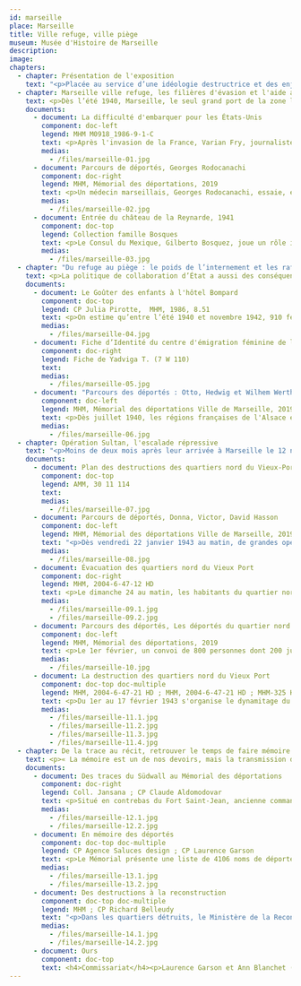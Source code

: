 ```yaml
---
id: marseille
place: Marseille
title: Ville refuge, ville piège
museum: Musée d'Histoire de Marseille
description: 
image: 
chapters:
  - chapter: Présentation de l'exposition
    text: "<p>Placée au service d’une idéologie destructrice et des enjeux imposés par le conflit mondial, la répression nazie dans les territoires occupés par le Reich a été d’une rare violence. La répression allemande en France occupée fut multiforme : fusillades, déportations, massacres. Les finalités (maintien de l'ordre, besoin de main d’œuvre, extermination), les acteurs (forces policières et militaires), les victimes (opposants, résistants, populations civiles, juifs et tsiganes), les lieux et les moyens varient dans le contexte d’une guerre mondialisée. La répression, lorsqu’elle est au cœur d’une politique ou d’une gouvernance, caractérise les régimes autoritaires. Si l'Allemagne conduit une politique idéologique raciale et de conquête d'un espace vital sans limites, le régime de Vichy et les forces de l'ordre françaises se sont activement mises au service du projet nazi.</p><p>Cette exposition présente l’histoire singulière de Marseille durant la Seconde Guerre mondiale. Dernier poumon ouvert sur le monde, la ville reçoit dès 1940 des milliers de réfugiés fuyant l’Europe, dans l'espoir d'une sortie vers un monde meilleur. Le refuge se transforme en piège à l’été 1942. En janvier 1943, dans le cadre de la collaboration d’État, Marseille vit l’une des principales rafles de l’occupation, qui aboutit à la déportation de centaines de familles marseillaises majoritairement juives et à la destruction des vieux quartiers. Enfin, le devoir d'Histoire et le devoir de mémoire entretiennent une relation dialectique et se nourrissent l'une l'autre pour mieux se souvenir et comprendre les enjeux d'aujourd'hui.</p>"
  - chapter: Marseille ville refuge, les filières d'évasion et l'aide aux réfugiés
    text: <p>Dès l’été 1940, Marseille, le seul grand port de la zone libre encore ouvert sur le monde, est devenue l’une des principales villes refuges de la zone non occupée. Français ou étrangers sont menacés par Hitler, Mussolini et Franco. Les réfugiés y aboutissent dans l’espoir de trouver une porte de sortie. Beaucoup sont juifs. Parmi eux, de nombreux militants  politiques, des intellectuels et des artistes, un condensé des avant-gardes européennes.</p><p>Ce sont les filières d’évasion, l'aide et le secours aux réfugiés, les organisations juives et les groupes chrétiens qui sont aujourd’hui considérés comme les premières activités de résistance s’étant déroulées à Marseille.</p>
    documents: 
      - document: La difficulté d'embarquer pour les États-Unis
        component: doc-left
        legend: MHM M0918_1986-9-1-C 
        text: <p>Après l'invasion de la France, Varian Fry, journaliste américain, est envoyé par l'<em>Emergency Rescue Committee</em> à Marseille avec pour mission d'aider des écrivains, artistes, universitaires et scientifiques en danger à fuir l'Europe. Avec faux papiers et visas, il parvient ainsi à en sauver plus de 2 000, parmi lesquels des intellectuels et artistes comme Claude Lévi-Strauss, Max Ernst, Hannah Arendt, André Breton, ou encore Marc Chagall.</p>
        medias:
          - /files/marseille-01.jpg
      - document: Parcours de déportés, Georges Rodocanachi
        component: doc-right
        legend: MHM, Mémorial des déportations, 2019
        text: <p>Un médecin marseillais, Georges Rodocanachi, essaie, en sa qualité d’officier chargé d’examiner les juifs souhaitant immigrer aux États-Unis, d’en déclarer autant que possible « apte au départ » (il en examine plus de 2 000). Une autre de ses tâches est de déclarer « médicalement inapte » le plus possible de militaires britanniques internés au Fort Saint-Jean pour être rapatriés en Angleterre.</p>
        medias:
          - /files/marseille-02.jpg
      - document: Entrée du château de la Reynarde, 1941
        component: doc-top
        legend: Collection famille Bosques
        text: <p>Le Consul du Mexique, Gilberto Bosquez, joue un rôle important dans le sauvetage des réfugiés selon un accord conclu le 23 août 1940 entre le gouvernement mexicain  qui s'engage à accueillir les républicains espagnols et l’État français qui leur garantit le droit d'asile. Des centaines d'entre eux peuvent ainsi quitter Marseille par bateaux. Dans l’attente des départs pour le Mexique, de 1940 à 1942, des centaines d’Espagnols sont hébergés dans deux grandes bastides (les « châteaux ») de la vallée de l’Huveaune, à Saint-Menet. Les hommes sont logés dans le château de la Reynarde, les femmes et les enfants dans celui de Montgrand. Ici, un groupe de six hommes avec des bagages regardent la pancarte « Résidence des Etats-Unis du Mexique ».</p>
        medias:
          - /files/marseille-03.jpg
  - chapter: "Du refuge au piège : le poids de l’internement et les rafles de Juifs en Provence"
    text: <p>La politique de collaboration d’État a aussi des conséquences tragiques dans la région avant même l'occupation de la zone libre en novembre 1942.</p><p>De septembre 1939 à juin 1940, le Camp des Milles, près d'Aix-en-Provence, est un camp pour « sujets ennemis ». Le gouvernement français, sous la IIIe république, décide d'interner tous les ressortissants du Reich qui ont pourtant fui le nazisme. De juillet 1940 à juillet 1942, sous le gouvernement de Vichy, le Camp des Milles devient un camp de transit pour « indésirables »  en instance d'immigration. Les hommes sont internés au Camps des Milles et les femmes et enfants dans des hôtels à Marseille. D'autres sont affectés dans des Groupes de Travailleurs Étrangers. Au cours de l'été 1942, après la rafle du Vel d'Hiv, les nazis, dans le cadre de la « solution finale » font pression sur Vichy pour augmenter les déportations de familles juives « étrangères ». La zone libre n'est pas épargnée. Pierre Laval, vice-président du Conseil, s'engage à livrer 10 000 juifs, hommes, femmes et enfants. C'est ainsi que le Camp des Milles devient l'antichambre de la déportation vers Auschwitz (pour près de 2 000 personnes, dont plus de 100 enfants).</p>
    documents: 
      - document: Le Goûter des enfants à l'hôtel Bompard
        component: doc-top
        legend: CP Julia Pirotte,  MHM, 1986, 8.51
        text: <p>On estime qu’entre l’été 1940 et novembre 1942, 910 femmes et enfants sont passés par l’Hôtel Bompard à Marseille, centre d'internement pour femmes et enfants en attente d'immigration. 44,3 % des femmes internées ont déjà derrière elles l’expérience des camps français. La majorité a été internée à Gurs, le plus grand camp d'internement français dans les basses-Pyrénées de la zone libre. Comme dans tous les centres de séjour surveillé, des initiatives sont prises pour soustraire les internées et en particulier les enfants à une atmosphère délétère ; scolarité et activités récréatives.</p>
        medias:
          - /files/marseille-04.jpg
      - document: Fiche d’Identité du centre d'émigration féminine de l’Hôtel Bompard
        component: doc-right
        legend: Fiche de Yadviga T. (7 W 110)
        text: 
        medias:
          - /files/marseille-05.jpg
      - document: "Parcours des déportés : Otto, Hedwig et Wilhem Wertheimer"
        component: doc-left
        legend: MHM, Mémorial des déportations Ville de Marseille, 2019
        text: <p>Dès juillet 1940, les régions françaises de l'Alsace et de la Moselle sont respectivement rattachées au Pays de Bade et au Gau de Sarre-Palatinat. Les deux régions sont dirigées par les <em>Gauleiter</em> (Chef de district du IIIème Reich) dotés de pleins pouvoirs, qui opèrent une “défrancisation” et qui expulsent tous les indésirables “non germanisables” et les juifs, rendant ces espaces <em>Judenfrei</em>, soit « libres de juifs ». Les 22 et 23 octobre 1940, 6 504 juifs du Pays de Bade et de la Sarre sont arrêtés et déportés vers le camp français de Gurs, puis le Camp des Milles. Parmi eux, environ 5 600 juifs sont issus de 137 communautés du Pays de Bade. La famille Wertheimer en fait partie.</p>
        medias:
          - /files/marseille-06.jpg
  - chapter: Opération Sultan, l'escalade répressive
    text: "<p>Moins de deux mois après leur arrivée à Marseille le 12 novembre 1942, les Allemands, prenant prétexte des attentats que la Résistance a organisé contre eux, veulent faire un exemple. L'état de siège est instauré dès le 5 janvier 1943. Ordonnée par Hitler lui-même, une opération baptisée « Opération Sultan » a été réalisée avec la collaboration des autorités et de la police françaises du 22 janvier au 17 février 1943.</p><p>Marseille connaît alors la première rafle massive de familles juives françaises et l’évacuation puis la destruction du quartier nord du Vieux-Port, qui symbolise aux yeux des nazis la « gangrène » marseillaise, le crime, le vice, la saleté, le cosmopolitisme.</p><p>Le bilan humain, logistique et matériel est unique et dramatique : 12 000 gendarmes et gardes mobiles français venus de toute la France, environ 40 000 contrôles d'identité, 5 956 personnes arrêtés, 1 642 personnes dont 782 juifs issues des rafles déportées au centre de mise à mort de Sobibor, 20 000 personnes évacuées des quartiers nord du Vieux-Port, 15 000 transférées, entassées dans des wagons, vers un camp militaire à Fréjus, à 140 km de Marseille, 800 personnes sélectionnées à Fréjus déportées vers des camps de concentration et 1494 immeubles détruits représentant 14 hectares.</p>"
    documents: 
      - document: Plan des destructions des quartiers nord du Vieux-Port
        component: doc-top
        legend: AMM, 30 11 114
        text: 
        medias:
          - /files/marseille-07.jpg
      - document: Parcours de déportés, Donna, Victor, David Hasson
        component: doc-left
        legend: MHM, Mémorial des déportations Ville de Marseille, 2019
        text: "<p>Dès vendredi 22 janvier 1943 au matin, de grandes opérations policières se prolongent durant une semaine. Des forces considérables venues de Paris, Lyon, Vichy et Toulouse ont été concentrées par les autorités françaises : 200 inspecteurs venus de la zone sud mais aussi de Paris, environ 8 000 hommes en tenue (gendarmes, gardes mobiles, GMR) et 2000 agents de sûreté. La police de Vichy peut alors procéder à des arrestations de masse à domicile, dans la rue, les cafés, les cinémas, les trains... Des serruriers ont été réquisitionnés pour ouvrir les maisons. Durant la nuit du 22 au 23 janvier de 23h à 5h du matin peuvent démarrer les rafles dites « de l’Opéra ». La famille Hasson est arrêtée dans la nuit du 23 janvier.</p>"
        medias:
          - /files/marseille-08.jpg
      - document: Évacuation des quartiers nord du Vieux Port
        component: doc-right
        legend: MHM, 2004-6-47-12 HD
        text: <p>Le dimanche 24 au matin, les habitants du quartier nord du Vieux-Port sont coupés du reste de la ville depuis la veille. Les opérations d’évacuation démarrent et mobilisent 12 000 policiers français et 5000 soldats du 10e régiment de police SS commandés par le colonel Griese. À 6h du matin les habitants sont réveillés par des haut-parleurs leur ordonnant de tout quitter. C’est environ 25 000 personnes qui sont évacuées. 5000 sont autorisées à sortir du barrage alors formé et les autres sont transportées à la gare marseillaise d’Arenc dans des tramways réquisitionnés sur le quai Maréchal Pétain, l'actuel quai du port, puis entassées dans des wagons pour être internées dans un ancien camp de troupes coloniales à  Fréjus.</p>
        medias:
          - /files/marseille-09.1.jpg
          - /files/marseille-09.2.jpg
      - document: Parcours des déportés, Les déportés du quartier nord du Vieux Port
        component: doc-left
        legend: MHM, Mémorial des déportations, 2019
        text: <p>Le 1er février, un convoi de 800 personnes dont 200 juifs, passées au criblage à Fréjus, part vers Compiègne-Royallieu, camp de transit et centre de déportation dans le nord de la France. Pour justifier l’opération Sultan, les 600 personnes non-juives « soi-disant suspectes» sont essentiellement des jeunes de familles italiennes, corses, grecques et espagnoles, sélectionnées au hasard dans la population, pour accréditer la thèse officielle « d’épuration » et trouver des « indésirables ». Le 28 avril, elles sont déportées à Mauthausen, Buchenwald et plus particulièrement Sachsenhausen. Un contingent est mis à disposition de l’Organisation Todt et interné dans les îles anglo-normandes, occupées par l'Allemagne dès juin 1940, afin d'effectuer d'importants travaux de construction, tel que le mur de l'Atlantique.</p>
        medias:
          - /files/marseille-10.jpg
      - document: La destruction des quartiers nord du Vieux Port
        component: doc-top doc-multiple
        legend: MHM, 2004-6-47-21 HD ; MHM, 2004-6-47-21 HD ; MHM-325 HD
        text: <p>Du 1er au 17 février 1943 s'organise le dynamitage du périmètre arrêté lors des négociations entre les autorités allemandes et françaises, soit 1 494 immeubles ou 14 hectares, l’équivalent de « 20 terrains de football ». Échappent à cette destruction massive l’Hôtel de Ville, l’Eglise Saint-Laurent, les bâtiments de la douane et de la consigne sanitaire, l’Hôtel de Cabre et la Maison Diamantée, des lieux patrimoniaux symboles de ce périmètre historique alors détruit.</p>
        medias:
          - /files/marseille-11.1.jpg
          - /files/marseille-11.2.jpg
          - /files/marseille-11.3.jpg
          - /files/marseille-11.4.jpg
  - chapter: De la trace au récit, retrouver le temps de faire mémoire ensemble
    text: <p>« La mémoire est un de nos devoirs, mais la transmission de la mémoire passe par l'exigence de la vérité ». François Bédarida (1926-2001), ancien résistant et historien Français.</p><p>Au pied du Fort Saint-Jean, face aux vieux quartiers entièrement détruits en 1943 lors de l’opération Sultan (voir chapitre précédent) le Mémorial des déportations est installé dans un blockhaus-infirmerie construit en 1943, témoin de la présence militaire allemande dans la ville alors occupée. Conçu comme un lieu dynamique en constante évolution, le Mémorial s’intéresse aux politiques de répression et de persécution mises en  œuvre à Marseille durant la Seconde Guerre mondiale. Au moment où les derniers témoins disparaissent, le lieu s’attache à transmettre  l’histoire et la mémoire des hommes, femmes et enfants arrêtés puis déportés parce que nés Juifs ou réprimés en tant que politiques, résistants, otages ou « suspects ».</p>
    documents: 
      - document: Des traces du Südwall au Mémorial des déportations
        component: doc-right
        legend: Coll. Jansana ; CP Claude Aldomodovar
        text: <p>Situé en contrebas du Fort Saint-Jean, ancienne commanderie des hospitaliers de Saint Jean de Jérusalem (XIIème siècle) pendant les croisades, le Mémorial des déportations se trouve à l’intérieur d'un bunker-lazaret, bâtiment militaire construit en 1943 pour la <em>Kriegsmarine</em> (marine de guerre). Ce bunker appartient à l'ensemble du verrou défensif du port de Marseille et plus largement du <em>Südwall</em> de l'Organisation Todt. Le mur de la Méditerranée, ainsi appelé, était un système extensif de fortifications côtières, construit par le IIIe Reich pour prévenir une invasion des alliés. Ce bâtiment a été pris dans les combats de la libération de Marseille en août 1944. Devant ses murs, une première entrevue entre le Général de Monsabert, représentant des forces françaises alliées et le Général Schaefer, représentant des troupes allemandes à Marseille, a lieu le 23 août 1944 pour tenter d'obtenir la reddition officielle des Allemands à Marseille.</p>
        medias:
          - /files/marseille-12.1.jpg
          - /files/marseille-12.2.jpg
      - document: En mémoire des déportés
        component: doc-top doc-multiple
        legend: CP Agence Saluces design ; CP Laurence Garson
        text: <p>Le Mémorial présente une liste de 4106 noms de déportés depuis Marseille par mesure de répression et de persécution. Cette liste est actualisée chaque année au gré des travaux de recherche universitaire et l’aide des familles.</p>
        medias:
          - /files/marseille-13.1.jpg
          - /files/marseille-13.2.jpg
      - document: Des destructions à la reconstruction
        component: doc-top doc-multiple
        legend: MHM ; CP Richard Belleudy
        text: "<p>Dans les quartiers détruits, le Ministère de la Reconstruction et de l’Urbanisme (MRU) préfinance et dirige les travaux. Eugène Claudius-Petit, à sa tête de 1948 à 1953, décide d’importants remaniements des projets et nomme de nouveaux architectes en chef, dans un souci de nouveauté et d’économie. La pierre et le béton font bon ménage : Pouillon et Devin privilégient la pierre, Castel et Rozan-Chirié l’associent au béton, Dunoyer de Segonzac choisit le béton brut, Crozet utilise des panneaux de dalles roses de gravillon lavé. La construction vedette de cet ensemble harmonieux est sans conteste la magistrale séquence urbaine de près de 600 m encadrant l’Hôtel de Ville, faite d’un alignement de blocs réguliers en pierre massive et représentant l'une des images les plus emblématiques de la Ville de Marseille.</p>"
        medias:
          - /files/marseille-14.1.jpg
          - /files/marseille-14.2.jpg
      - document: Ours
        component: doc-top
        text: <h4>Commissariat</h4><p>Laurence Garson et Ann Blanchet (musée d'Histoire de Marseille)</p><h4>Textes et recherches iconographiques</h4><p>Laurence Garson</p><h4>Relectures</h4><p>Laurence Amsalem</p><h4>Coordination</h4><p>Fabrice Denise (musée d'Histoire de Marseille)</p><h4>Remerciements</h4><p>Robert Mencherini (professeur honoraire d’histoire contemporaine à l’Université d’Aix Marseille)</p><p>Jean Paul Camargo (Agence Saluces)</p><p>Xavier Rey, directeur des musées de Marseille</p>
---
```


